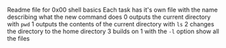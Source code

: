 Readme file for 0x00 shell basics
Each task has it's own file with the name describing what the new command does
0 outputs the current directory with ```pwd```
1 outputs the contents of the current directory with ```ls```
2 changes the directory to the home directory
3 builds on 1 with the ```-l``` option show all the files
